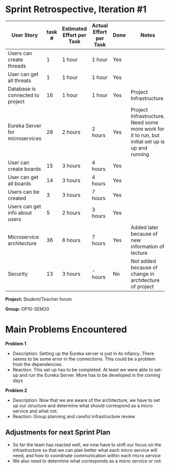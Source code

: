 # Sprint Retrospective, Iteration #1

| User Story                       | task # | Estimated Effort per Task | Actual Effort per Task | Done | Notes                                                        |
| -------------------------------- | ------ | ------------------------- | ---------------------- | ---- | ------------------------------------------------------------ |
| Users can create threads         | 1      | 1 hour                    | 1 hour                 | Yes  |                                                              |
| User can get all threats         | 1      | 1 hour                    | 1 hour                 | Yes  |                                                              |
| Database is connected to project | 16     | 1 hour                    | 1 hour                 | Yes  | Project Infrastructure                                       |
| Eureka Server for microservices  | 28     | 2 hours                   | 2 hours                | Yes   | Project Infrastructure. Need some more work for it to run, but initial set up is up and running |
| User can create boards           | 15     | 3 hours                   | 4 hours                | Yes  |                                                              |
| User can get all boards          | 14     | 3 hours                   | 4 hours                | Yes  |                                                              |
| Users can be created             | 3      | 3 hours                   | 7 hours                | Yes  |                                                              |
| Users can get info about users   | 5      | 2 hours                   | 3 hours                | Yes  |                                                              |
| Microservice architecture        | 36     | 6 hours                   | 7 hours                | Yes  | Added later because of new information of lecture
| Security                         | 13     | 3 hours                   | - hours                | No   | Not added because of change in architecture of project
    


**Project:** Student/Teacher forum

**Group:** OP10-SEM20



# Main Problems Encountered

**Problem 1**

- Description: Setting up the Eureka server is just in its infancy. There seems to be some error in the connections. This could be a problem from the dependencies.
- Reaction: This set up has to be completed. At least we were able to set-up and run the Eureka Server. More has to be developed in the coming days

**Problem 2**

- Description: Now that we are aware of the architecture, we have to set up our structure and determine what should correspond as a micro service and what not.
- Reaction: Group planning and careful infrastructure review



## Adjustments for next Sprint Plan

- So far the team has reacted well, we now have to shift our focus on the infrastructure so that we can plan better what each micro service will need, and how to coordinate communication within each micro service
- We also need to determine what corresponds as a micro service or not.